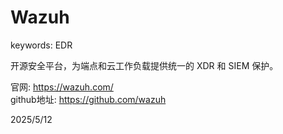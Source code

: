 # Wazuh

keywords: EDR

开源安全平台，为端点和云工作负载提供统一的 XDR 和 SIEM 保护。

官网: https://wazuh.com/  
github地址: https://github.com/wazuh


2025/5/12
